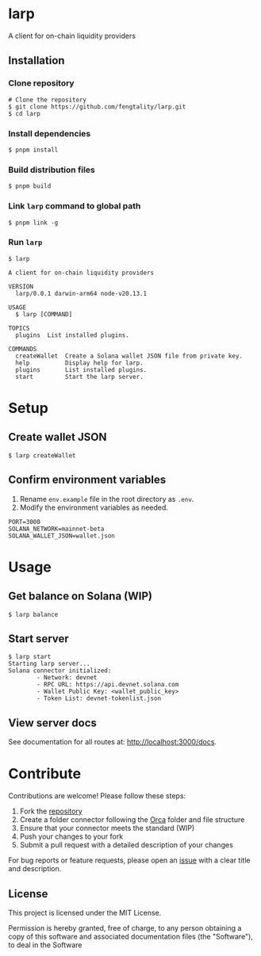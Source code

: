 larp
=================

A client for on-chain liquidity providers

## Installation

### Clone repository

```sh-session
# Clone the repository
$ git clone https://github.com/fengtality/larp.git
$ cd larp
```

### Install dependencies
```sh-session
$ pnpm install
```

### Build distribution files
```sh-session
$ pnpm build
```

### Link `larp` command to global path
```sh-session
$ pnpm link -g
```

### Run `larp`
```sh-session
$ larp

A client for on-chain liquidity providers

VERSION
  larp/0.0.1 darwin-arm64 node-v20.13.1

USAGE
  $ larp [COMMAND]

TOPICS
  plugins  List installed plugins.

COMMANDS
  createWallet  Create a Solana wallet JSON file from private key.
  help          Display help for larp.
  plugins       List installed plugins.
  start         Start the larp server.
```

# Setup

## Create wallet JSON
```sh-session
$ larp createWallet
```

## Confirm environment variables

1. Rename `env.example` file in the root directory as `.env`.
2. Modify the environment variables as needed.

```sh-session
PORT=3000
SOLANA_NETWORK=mainnet-beta
SOLANA_WALLET_JSON=wallet.json
```

# Usage

## Get balance on Solana (WIP)
```
$ larp balance
```

## Start server
```sh-session
$ larp start
Starting larp server...
Solana connector initialized:
        - Network: devnet
        - RPC URL: https://api.devnet.solana.com
        - Wallet Public Key: <wallet_public_key>
        - Token List: devnet-tokenlist.json
```

## View server docs

See documentation for all routes at: [http://localhost:3000/docs](http://localhost:3000/docs).

# Contribute

Contributions are welcome! Please follow these steps:

1. Fork the [repository](http://github.com/fengtality/larp)
2. Create a folder connector following the [Orca](src/connectors/orca) folder and file structure
3. Ensure that your connector meets the standard (WIP)
4. Push your changes to your fork
5. Submit a pull request with a detailed description of your changes

For bug reports or feature requests, please open an [issue](http://github.com/fengtality/larp/issues) with a clear title and description.

## License

This project is licensed under the MIT License.

Permission is hereby granted, free of charge, to any person obtaining a copy
of this software and associated documentation files (the "Software"), to deal
in the Software